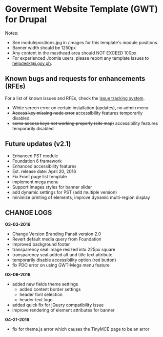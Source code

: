 # Goverment Website Template (GWT) for Drupal

Notes:
- See modulepositions.jpg in /images for this template's module positions.
- Banner width should be 1250px
- Any content in the masthead area should NOT EXCEED 100px.
- For experienced Joomla users, please report any template issues to helpdesk@i.gov.ph.

## Known bugs and requests for enhancements (RFEs)
For a list of known issues and RFEs, check the [issue tracking system](https://github.com/iGovPhil/gwt-drupal/issues).

- ~~White screen error on certain installation (updates), no admin menu~~
- ~~Access key missing node error~~ accessibility features temporarily disabled
- ~~some access keys not working properly (site map)~~ accessibility features temporarily disabled

## Future updates (v2.1)
 - Enhanced PST module
 - Foundation 6 framework
 - Enhanced accessibility features
 - Est. release date: April 20, 2016
 - Fix Front page list template
 - implement mega menu
 - Support Images styles for banner slider
 - add dynamic settings for PST (add multiple version)
 - minimize printing of elements, improve dynamic multi-region display

## CHANGE LOGS
**03-03-2016**

- Change Version Branding Pansit version 2.0
- Revert default media query from Foundation
- Improved background footer
- transparency seal image resized into 225px square
- transparency seal added alt and title text attribute
- temporarily disable accessibility option (red button)
- fix PDO error on using GWT-Mega menu feature

**03-09-2016**

- added new fields theme settings
  - added content border settings
  - header font selection
  - header text logo
- added quick fix for jQuery compatibility issue
- improve rendering of element attributes for banner

**04-21-2016**

- fix for theme.js error which causes the TinyMCE page to be an error
